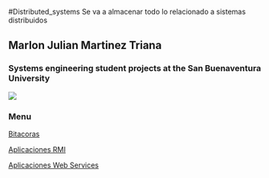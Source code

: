 #Distributed_systems
Se va a almacenar todo lo relacionado a sistemas distribuidos







## Marlon Julian Martinez Triana

### Systems engineering student projects at the San Buenaventura University

![](https://i.servimg.com/u/f18/19/27/49/47/35527711.jpg)

### Menu

[Bitacoras](https://github.com/julianmartinez1/Distributed_systems/tree/master/Bitacoras)

[Aplicaciones RMI](https://github.com/julianmartinez1/Distributed_systems/tree/master/RMI)

[Aplicaciones Web Services](https://github.com/julianmartinez1/Distributed_systems/tree/master/WEB%20services)
